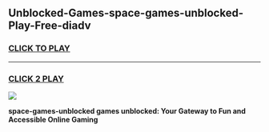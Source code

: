 
## Unblocked-Games-space-games-unblocked-Play-Free-diadv
<h3>
<a href="https://premium76.site?title=space-games-unblocked&ref=15A">CLICK TO PLAY</a></h3>
<hr>

<h3>
<a href="https://premium76.site?title=space-games-unblocked&ref=15A">CLICK 2 PLAY</a>
  
</h3>

<a href="https://premium76.site?title=space-games-unblocked&ref=15A"><img src="https://clearcache.store/games.png"></a>


**space-games-unblocked games unblocked: Your Gateway to Fun and Accessible Online Gaming**
